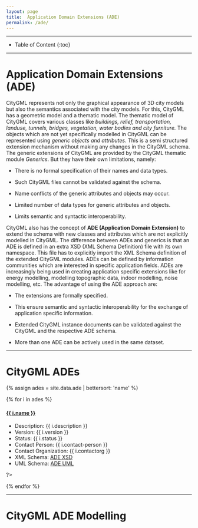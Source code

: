 ```yaml
---
layout: page
title:  Application Domain Extensions (ADE)
permalink: /ade/
---
```


- - -

* Table of Content
{:toc}

- - -

# Application Domain Extensions (ADE)
    
CityGML represents not only the graphical appearance of 3D city models but also the semantics associated with the city models.
For this, CityGML has a geometric model and a thematic model.
The thematic model of CityGML covers various classes like *buildings, relief, transportation, landuse, tunnels, bridges, vegetation, water bodies and city furniture.*
The objects which are not yet specifically modelled in CityGML can be represented using *generic objects and attributes*.
This is a semi structured extension mechanism without making any changes in the CityGML schema.
The generic extensions of CityGML are provided by the CityGML thematic module *Generics*.
But they have their own limitations, namely:

* There is no formal specification of their names and data types.

* Such CityGML files cannot be validated against the schema.

* Name conflicts of the generic attributes and objects may occur.

* Limited number of data types for generic attributes and objects.

* Limits semantic and syntactic interoperability.


CityGML also has the concept of **ADE (Application Domain Extension)** to extend the schema with new classes and attributes which are not explicitly modelled in CityGML.
The difference between ADEs and generics is that an ADE is defined in an extra XSD (XML Schema Definition) file with its own namespace. 
This file has to explicitly import the XML Schema definition of the extended CityGML modules.
ADEs can be defined by information communities which are interested in specific application fields. 
ADEs are increasingly being used in creating application specific extensions like for energy modelling, modelling topographic data, indoor modelling, noise modelling, etc.
The advantage of using the ADE approach are:

* The extensions are formally specified. 

* This ensure semantic and syntactic interoperability for the exchange of application specific information.

* Extended CityGML instance documents can be validated against the CityGML and the respective ADE schema. 

* More than one ADE can be actively used in the same dataset.

- - -

# CityGML ADEs

{% assign ades = site.data.ade | bettersort: 'name' %}


{% for i in ades %}
<?php 
<div class="panel panel-warning">
 
    <h4 class="panel-title">
      <a data-toggle="collapse" data-parent="#panel" href="#saleitem${{ i.no }}" class="panel-toggle">
        <span class="glyphicon glyphicon-folder-close"  id="icontoggle"></span>
        {{ i.name }}
      </a>
    </h4>
  </div>

  <div id= "saleitem${{ i.no }}" class="panel-collapse collapse">
     <div class="panel-body">
<ul class="list-group">
  <li class="list-group-item">Description: {{ i.description }}</li>

  <li class="list-group-item">Version:  {{ i.version }} </li>
  <li class="list-group-item">Status: {{ i.status }}</li>
  <li class="list-group-item">Contact Person: {{ i.contact-person }}</li>
  <li class="list-group-item">Contact Organization: {{ i.contactorg }}</li>
  <li class="list-group-item">XML Schema: <a href="{{ i.xmlschema }}">ADE XSD</a> </li>
  <li class="list-group-item">UML Schema: <a href="{{ i.umlschema }}">ADE UML</a></li>
</ul>
</div>   
</div>
?>
{% endfor %}

- - - 


# CityGML ADE Modelling

